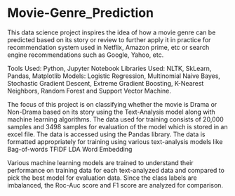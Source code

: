 # Movie-Genre_Prediction
This data science project inspires the idea of how a movie genre can be predicted based on its story or review to further apply it in practice for 
recommendation system used in Netflix, Amazon prime, etc or search engine recommendations such as Google, Yahoo, etc. 

Tools Used: Python, Jupyter Notebook
Libraries Used: NLTK, SkLearn, Pandas, Matplotlib
Models: Logistic Regression, Multinomial Naive Bayes, Stochastic Gradient Descent, Extreme Gradient Boosting,  K-Nearest Neighbors, Random Forest and Support Vector Machine.

The focus of this project is on classifying whether the movie is Drama or Non-Drama based on its story using the Text-Analysis model along with machine learning 
algorithms. The data used for training consists of 20,000 samples and 3498 samples for evaluation of the model which is stored in an excel file. The data is accessed 
using the Pandas library. The data is formatted appropriately for training using various text-analysis models like 
Bag-of-words
TFIDF
LDA 
Word Embedding

Various machine learning models are trained to understand their performance on training data for each text-analyzed data and compared to pick the best model for 
evaluation data. Since the class labels are imbalanced, the Roc-Auc score and F1 score are analyzed for comparison.
